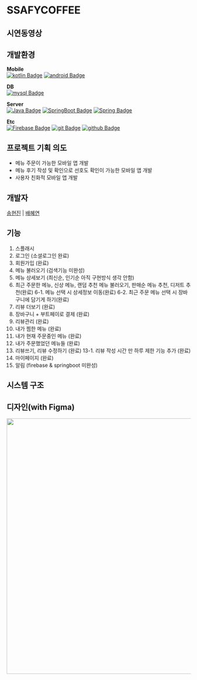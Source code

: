 # SSAFYCOFFEE

## 시연동영상

## 개발환경

**Mobile** </br>
[![kotlin Badge](https://img.shields.io/badge/kotlin-7F52FF?style=flat-square&logo=kotlin&logoColor=white)](https://www.kotlin.org/)
[![android Badge](https://img.shields.io/badge/android-3DDC84?style=flat-square&logo=android&logoColor=white)](https://android.org/)

**DB** </br>
[![mysql Badge](https://img.shields.io/badge/mysql-4479A1?style=flat-square&logo=mysql&logoColor=white)](https://mysql.org/)

**Server** </br>
[![Java Badge](https://img.shields.io/badge/Java-007396?style=flat-square&logo=Java&logoColor=white)](https://Java.info/)
[![SpringBoot Badge](https://img.shields.io/badge/springboot-6DB33F?style=flat-square&logo=Springboot&logoColor=white)](https://www.SpringBoot.org/)
[![Spring Badge](https://img.shields.io/badge/spring-6DB33F?style=flat-square&logo=Spring&logoColor=white)](https://www.Spring.org/)

**Etc** </br>
[![Firebase Badge](https://img.shields.io/badge/firebase-FFCA28?style=flat-square&logo=firebase&logoColor=white)](https://firebase.com/)
[![git Badge](https://img.shields.io/badge/git-F05032?style=flat-square&logo=git&logoColor=white)](https://git.com/)
[![github Badge](https://img.shields.io/badge/github-181717?style=flat-square&logo=github&logoColor=white)](https://github.com/)

## 프로젝트 기획 의도
- 메뉴 주문이 가능한 모바일 앱 개발
- 메뉴 후기 작성 및 확인으로 선호도 확인이 가능한 모바일 앱 개발
- 사용자 친화적 모바일 앱 개발

## 개발자
[송현진](https://github.com/ssonghj) | [배혜연](https://github.com/henginthere)

## 기능
 1. 스플래시
 2. 로그인 (소셜로그인 완료)
 3. 회원가입 (완료)
 4. 메뉴 불러오기 (검색기능 미완성)
 5. 메뉴 상세보기 (최신순, 인기순 아직 구현방식 생각 안함)
 6. 최근 주문한 메뉴, 신상 메뉴, 랜덤 추천 메뉴 불러오기, 판매순 메뉴 추천, 디저트 추천(완료)
 6-1. 메뉴 선택 시 상세정보 이동(완료)
 6-2. 최근 주문 메뉴 선택 시 장바구니에 담기게 하기(완료)
 7. 리뷰 더보기 (완료)
 8. 장바구니 + 부트페이로 결제 (완료)
 9. 리뷰관리 (완료)
 10. 내가 찜한 메뉴 (완료)
 11. 내가 현재 주문중인 메뉴 (완료)
 12. 내가 주문했었던 메뉴들 (완료)
 13. 리뷰쓰기, 리뷰 수정하기 (완료)
 13-1. 리뷰 작성 시간 만 하루 제한 기능 추가 (완료)
 14. 마이페이지 (완료)
 15. 알림 (firebase & springboot 미완성)

## 시스템 구조

## 디자인(with Figma)
<img src="https://user-images.githubusercontent.com/40493508/172805909-5b688508-12fc-49a1-b408-0e335a9fbc4d.png" width="1000" height="700">

